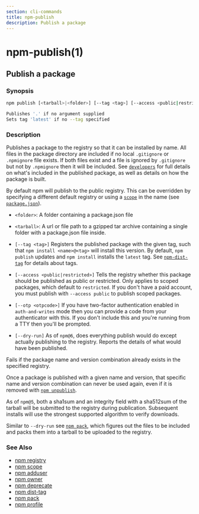 ```yaml
---
section: cli-commands
title: npm-publish
description: Publish a package
---
```


# npm-publish(1)

## Publish a package

### Synopsis

```bash
npm publish [<tarball>|<folder>] [--tag <tag>] [--access <public|restricted>] [--otp otpcode] [--dry-run]

Publishes '.' if no argument supplied
Sets tag 'latest' if no --tag specified
```

### Description

Publishes a package to the registry so that it can be installed by name. All
files in the package directory are included if no local `.gitignore` or
`.npmignore` file exists. If both files exist and a file is ignored by
`.gitignore` but not by `.npmignore` then it will be included. See
[`developers`](/using-npm/developers) for full details on what's included in the published package, as well as details on how the package is built.

By default npm will publish to the public registry. This can be overridden by
specifying a different default registry or using a [`scope`](/using-npm/npm-scope) in the name (see [`package.json`](/configuring-npm/package-json)).

- `<folder>`:
  A folder containing a package.json file

- `<tarball>`:
  A url or file path to a gzipped tar archive containing a single folder
  with a package.json file inside.

- `[--tag <tag>]`
  Registers the published package with the given tag, such that `npm install <name>@<tag>` will install this version. By default, `npm publish` updates
  and `npm install` installs the `latest` tag. See [`npm-dist-tag`](npm-dist-tag) for
  details about tags.

- `[--access <public|restricted>]`
  Tells the registry whether this package should be published as public or
  restricted. Only applies to scoped packages, which default to `restricted`.
  If you don't have a paid account, you must publish with `--access public`
  to publish scoped packages.

- `[--otp <otpcode>]`
  If you have two-factor authentication enabled in `auth-and-writes` mode
  then you can provide a code from your authenticator with this. If you
  don't include this and you're running from a TTY then you'll be prompted.

- `[--dry-run]`
  As of `npm@6`, does everything publish would do except actually publishing
  to the registry. Reports the details of what would have been published.

Fails if the package name and version combination already exists in
the specified registry.

Once a package is published with a given name and version, that
specific name and version combination can never be used again, even if
it is removed with [`npm unpublish`](/cli-commands/npm-unpublish).

As of `npm@5`, both a sha1sum and an integrity field with a sha512sum of the
tarball will be submitted to the registry during publication. Subsequent
installs will use the strongest supported algorithm to verify downloads.

Similar to `--dry-run` see [`npm pack`](/cli-commands/npm-pack), which figures out the files to be
included and packs them into a tarball to be uploaded to the registry.

### See Also

- [npm registry](/using-npm/registry)
- [npm scope](/using-npm/scope)
- [npm adduser](/cli-commands/adduser)
- [npm owner](/cli-commands/owner)
- [npm deprecate](/cli-commands/deprecate)
- [npm dist-tag](/cli-commands/dist-tag)
- [npm pack](/cli-commands/pack)
- [npm profile](/cli-commands/profile)
